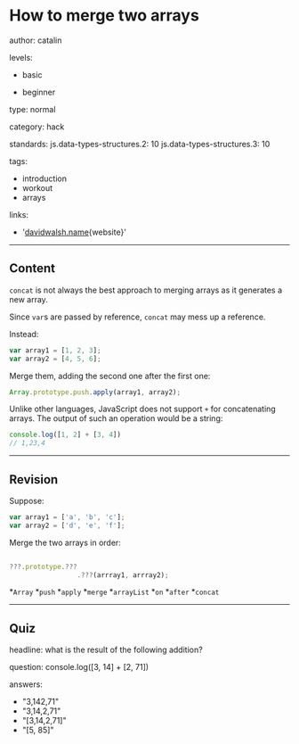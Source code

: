 # How to merge two arrays
author: catalin

levels:

  - basic

  - beginner

type: normal

category: hack

standards:
  js.data-types-structures.2: 10
  js.data-types-structures.3: 10

tags:
  - introduction
  - workout
  - arrays

links:

  - '[davidwalsh.name](https://davidwalsh.name/merge-arrays-javascript){website}'

---
## Content

`concat` is not always the best approach to merging arrays as it generates a new array. 

Since `var`s are passed by reference, `concat` may mess up a reference.

Instead:
```javascript
var array1 = [1, 2, 3];
var array2 = [4, 5, 6];

```
Merge them, adding the second one after the first one:
```javascript
Array.prototype.push.apply(array1, array2);

```

Unlike other languages, JavaScript does not support `+` for concatenating arrays. The output of such an operation would be a string:
```javascript
console.log([1, 2] + [3, 4])
// 1,23,4
```


---
## Revision

Suppose:
```javascript
var array1 = ['a', 'b', 'c'];
var array2 = ['d', 'e', 'f'];
```

Merge the two arrays in order:
```javascript

???.prototype.???
                 .???(arrray1, arrray2);
```
*`Array`
*`push`
*`apply`
*`merge`
*`arrayList`
*`on`
*`after`
*`concat`

---
## Quiz

headline: what is the result of the following addition?

question: console.log([3, 14] + [2, 71])

answers:
  - "3,142,71"
  - "3,14,2,71"
  - "[3,14,2,71]"
  - "[5, 85]"
